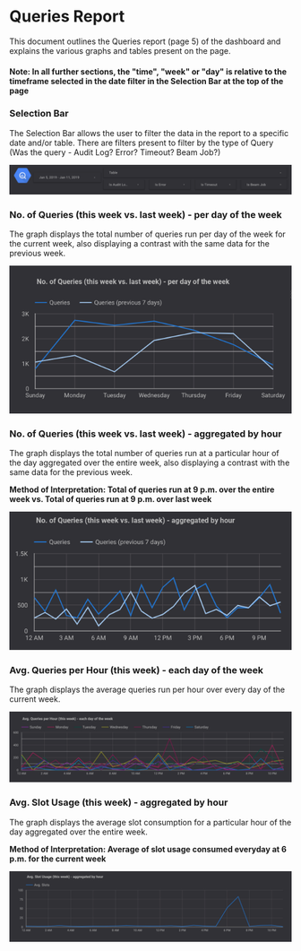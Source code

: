 # Queries Report

This document outlines the Queries report (page 5) of the dashboard and explains the various graphs and tables present on the page.

#### Note: In all further sections, the "time", "week" or "day" is relative to the timeframe selected in the date filter in the Selection Bar at the top of the page

### Selection Bar
The Selection Bar allows the user to filter the data in the report to a specific date and/or table. There are filters present to filter by the type of Query (Was the query - Audit Log? Error? Timeout? Beam Job?)

![Selection Bar](../images/query_jobs/Image1.png)

### No. of Queries (this week vs. last week) - per day of the week
The graph displays the total number of queries run per day of the week for the current week, also displaying a contrast with the same data for the previous week. 

![No. of Queries (this week vs. last week) - per day of the week](../images/query_jobs/Image2.png)

### No. of Queries (this week vs. last week) - aggregated by hour
The graph displays the total number of queries run at a particular hour of the day aggregated over the entire week, also displaying a contrast with the same data for the previous week.

**Method of Interpretation: Total of queries run at 9 p.m. over the entire week vs. Total of queries run at 9 p.m. over last week**

![No. of Queries (this week vs. last week) - aggregated by hour](../images/query_jobs/Image3.png)

### Avg. Queries per Hour (this week) - each day of the week
The graph displays the average queries run per hour over every day of the current week.

![Avg. Queries per Hour (this week) - each day of the week](../images/query_jobs/Image4.png)

### Avg. Slot Usage (this week) - aggregated by hour
The graph displays the average slot consumption for a particular hour of the day aggregated over the entire week.

**Method of Interpretation: Average of slot usage consumed everyday at 6 p.m. for the current week**

![Avg. Slot Usage (this week) - aggregated by hour](../images/query_jobs/Image5.png)


